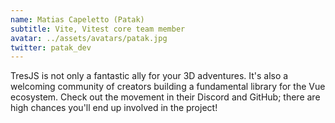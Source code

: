 ```yaml
---
name: Matias Capeletto (Patak)
subtitle: Vite, Vitest core team member
avatar: ../assets/avatars/patak.jpg
twitter: patak_dev
---
```


TresJS is not only a fantastic ally for your 3D adventures. It's also a welcoming community of creators building a fundamental library for the Vue ecosystem. Check out the movement in their Discord and GitHub; there are high chances you'll end up involved in the project!

